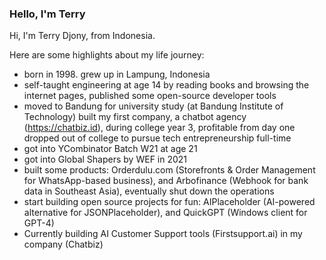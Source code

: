 ### Hello, I'm Terry
  
Hi, I'm Terry Djony, from Indonesia.  

Here are some highlights about my life journey: 
- born in 1998. grew up in Lampung, Indonesia
- self-taught engineering at age 14 by reading books and browsing the internet pages, published some open-source developer tools
- moved to Bandung for university study (at Bandung Institute of Technology)
built my first company, a chatbot agency (https://chatbiz.id), during college year 3, profitable from day one
dropped out of college to pursue tech entrepreneurship full-time
- got into YCombinator Batch W21 at age 21
- got into Global Shapers by WEF in 2021
- built some products: Orderdulu.com (Storefronts & Order Management for WhatsApp-based business), and Arbofinance (Webhook for bank data in Southeast Asia), eventually shut down the operations
- start building open source projects for fun: AIPlaceholder (AI-powered alternative for JSONPlaceholder), and QuickGPT (Windows client for GPT-4)
- Currently building AI Customer Support tools (Firstsupport.ai) in my company (Chatbiz)
